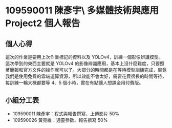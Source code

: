 # 109590011 陳彥宇\ 多媒體技術與應用 Project2 個人報告

## 個人心得

這次的作業是要用上次作業標記的資料以及 YOLOv4，訓練一個影像辨識模型。這次學到的東西主要就是 YOLOv4 的影像辨識應用，基本上沒什麼難度，只要照著簡報和官方文件的操作就可以了。大部分的時間都是在等待模型訓練完成，畢竟我們是使用免費的雲端運算資源，所以效能不會太好，需要花費很長的時間等待，每訓練一輪大概都要等 4、5 個小時，實在有點讓人想課金用付費版。

## 小組分工表

- 109590011 陳彥宇：程式與報告撰寫、上傳影片 50%
- 109590026 黃亮維：通靈參數、報告撰寫 50%